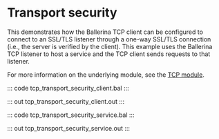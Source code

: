 # Transport security

This demonstrates how the Ballerina TCP client can be configured to
connect to an SSL/TLS listener through a one-way SSL/TLS connection 
(i.e., the server is verified by the client). This example uses the Ballerina
TCP listener to host a service and the TCP client sends 
requests to that listener.

For more information on the underlying module,
see the [TCP module](https://docs.central.ballerina.io/ballerina/tcp/latest).

::: code tcp_transport_security_client.bal :::

::: out tcp_transport_security_client.out :::

::: code tcp_transport_security_service.bal :::

::: out tcp_transport_security_service.out :::